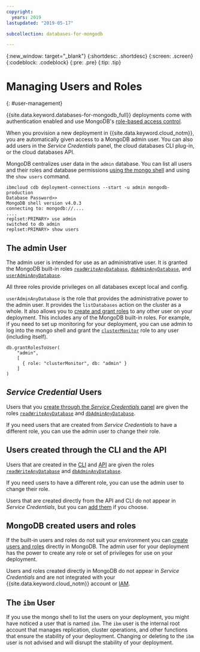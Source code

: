 ```yaml
---
copyright:
  years: 2019
lastupdated: "2019-05-17"

subcollection: databases-for-mongodb

---
```


{:new_window: target="_blank"}
{:shortdesc: .shortdesc}
{:screen: .screen}
{:codeblock: .codeblock}
{:pre: .pre}
{:tip: .tip}


# Managing Users and Roles
{: #user-management}

{{site.data.keyword.databases-for-mongodb_full}} deployments come with authentication enabled and use MongoDB's
[role-based access control](https://docs.mongodb.com/manual/core/authorization/).

When you provision a new deployment in {{site.data.keyword.cloud_notm}}, you are automatically given access to a MongoDB admin user. You can also add users in the _Service Credentials_ panel, the cloud databases CLI plug-in, or the cloud databases API. 

MongoDB centralizes user data in the `admin` database. You can list all users and their roles and database permissions [using the mongo shell](/docs/services/databases-for-mongodb?topic=databases-for-mongodb-mongo-shell) and using the `show users` command.
```
ibmcloud cdb deployment-connections --start -u admin mongodb-production
Database Password>>
MongoDB shell version v4.0.3
connecting to: mongodb://....
....
replset:PRIMARY> use admin
switched to db admin
replset:PRIMARY> show users
```

## The admin User

The admin user is intended for use as an administrative user. It is granted the MongoDB built-in roles [`readWriteAnyDatabase`](https://docs.mongodb.com/manual/reference/built-in-roles/#readWrite), [`dbAdminAnyDatabase`](https://docs.mongodb.com/manual/reference/built-in-roles/#dbAdmin), and [`userAdminAnyDatabase`](https://docs.mongodb.com/manual/reference/built-in-roles/#userAdminAnyDatabase).

All three roles provide privileges on all databases except local and config.

`userAdminAnyDatabase` is the role that provides the administrative power to the admin user. It provides the `listDatabases` action on the cluster as a whole. It also allows you to [create and grant roles](https://docs.mongodb.com/manual/tutorial/manage-users-and-roles/) to any other user on your deployment. This includes any of the MongoDB built-in roles. For example, if you need to set up monitoring for your deployment, you can use admin to log into the mongo shell and grant the [`clusterMonitor`](https://docs.mongodb.com/manual/reference/built-in-roles/#clusterMonitor) role to any user (including itself).
```
db.grantRolesToUser(
    "admin",
    [
      { role: "clusterMonitor", db: "admin" }
    ]
)
```

## _Service Credential_ Users

Users that you [create through the _Service Credentials_ panel](/docs/services/databases-for-mongodb?topic=databases-for-mongodb-connection-strings#generating-connection-strings-from-service-credentials) are given the roles [`readWriteAnyDatabase`](https://docs.mongodb.com/manual/reference/built-in-roles/#readWrite) and [`dbAdminAnyDatabase`](https://docs.mongodb.com/manual/reference/built-in-roles/#dbAdmin).

If you need users that are created from _Service Credentials_ to have a different role, you can use the admin user to change their role.

## Users created through the CLI and the API

Users that are created in the [CLI](/docs/services/databases-for-mongodb?topic=databases-for-mongodb-connection-strings#getting-credentials-and-connection-strings-from-the-command-line) and [API](/docs/services/databases-for-mongodb?topic=databases-for-mongodb-connection-strings#getting-credentials-and-connection-strings-with-the-api) are given the roles [`readWriteAnyDatabase`](https://docs.mongodb.com/manual/reference/built-in-roles/#readWrite) and [`dbAdminAnyDatabase`](https://docs.mongodb.com/manual/reference/built-in-roles/#dbAdmin).

If you need users to have a different role, you can use the admin user to change their role.

Users that are created directly from the API and CLI do not appear in _Service Credentials_, but you can [add them](/docs/services/databases-for-mongodb?topic=databases-for-mongodb-connection-strings#generating-service-credentials-for-existing-users) if you choose.

## MongoDB created users and roles

If the built-in users and roles do not suit your environment you can [create users and roles](https://docs.mongodb.com/manual/tutorial/manage-users-and-roles/#create-a-user-defined-role) directly in MongoDB. The admin user for your deployment has the power to create any role or set of privileges for use on your deployment.

Users and roles created directly in MongoDB do not appear in _Service Credentials_ and are not integrated with your {{site.data.keyword.cloud_notm}} account or [IAM](/docs/services/databases-for-mongodb?topic=cloud-databases-iam).

## The `ibm` User

If you use the mongo shell to list the users on your deployment, you might have noticed a user that is named `ibm`. The `ibm` user is the internal root account that manages replication, cluster operations, and other functions that ensure the stability of your deployment. Changing or deleting to the `ibm` user is not advised and will disrupt the stability of your deployment.